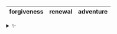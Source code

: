 | forgiveness | renewal | adventure |
| :---------: | :-----: | :-------: |

<details>
  <summary>✨</summary>
  These words are chosen at random each day. New words will appear here tomorrow morning.
</details>